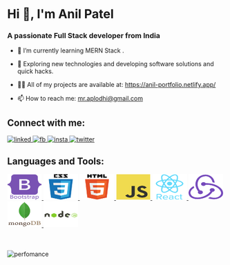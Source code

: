 <h1 >Hi 👋, I'm Anil Patel </h1>
<h3>A passionate Full Stack developer from India</h3> 

- 🌱 I’m currently learning  MERN Stack .

- 🤔   Exploring new technologies and developing software solutions and quick hacks.

- 👨‍💻 All of my projects are available at: https://anil-portfolio.netlify.app/

- 📫 How to reach me: mr.aplodhi@gmail.com
<h2>Connect with me:</h2>
       <a href="https://www.linkedin.com/in/anil-patel-0a8015182/">
         <img alt="linked" src="https://raw.githubusercontent.com/rahuldkjain/github-profile-readme-generator/master/src/images/icons/Social/linked-in-alt.svg"  width=80" height="60"
       > </a> 
       <a href="https://www.facebook.com/profile.php?id=100045785071784">
         <img alt="fb" src="https://raw.githubusercontent.com/rahuldkjain/github-profile-readme-generator/master/src/images/icons/Social/facebook.svg "  width=80" height="60"
       >
      </a>
       <a href="https://www.instagram.com/mr.aplodhi_/">
         <img alt="insta" src="https://raw.githubusercontent.com/rahuldkjain/github-profile-readme-generator/master/src/images/icons/Social/instagram.svg "  width=80" height="60"
       >
      </a>
        <a href="https://twitter.com/anilPat40475883?t=FCw5VRR831izK-LlQuOMIg&s=08">
         <img alt="twitter" src="https://raw.githubusercontent.com/rahuldkjain/github-profile-readme-generator/master/src/images/icons/Social/twitter.svg"   width=80" height="60"
       >
      </a>
      <br/>
  <h2>Languages and Tools:</h2>   
    <a href="https://getbootstrap.com/">
         <img alt="boot" src="https://raw.githubusercontent.com/devicons/devicon/master/icons/bootstrap/bootstrap-plain-wordmark.svg "  width=80" height="60"
       >
           <a href="https://www.w3schools.com/css/">
         <img alt="css" src="https://raw.githubusercontent.com/devicons/devicon/master/icons/css3/css3-original-wordmark.svg"  width=80" height="60"
       >
      <a href="https://www.w3.org/html/">
         <img alt="html" src="https://raw.githubusercontent.com/devicons/devicon/master/icons/html5/html5-original-wordmark.svg"  width=80" height="60"
       >
           <a href="https://developer.mozilla.org/en-US/docs/Web/JavaScript">
         <img alt="js" src="https://raw.githubusercontent.com/devicons/devicon/master/icons/javascript/javascript-original.svg"  width=80" height="60"
       >
            <a href="https://reactjs.org/">
         <img alt="react" src="https://raw.githubusercontent.com/devicons/devicon/master/icons/react/react-original-wordmark.svg"  width=80" height="60"
       >
           <a href="https://www.qries.com/">
         <img alt="redux" src="https://raw.githubusercontent.com/devicons/devicon/master/icons/redux/redux-original.svg"  width=80" height="60"
       >
      </a>
       <a href="https://www.mongodb.com/">
         <img alt="redux" src="https://raw.githubusercontent.com/devicons/devicon/master/icons/mongodb/mongodb-original-wordmark.svg"  width=80" height="60"
       >
        </a>
         <a href="https://www.mongodb.com/">
         <img alt="redux" src="https://raw.githubusercontent.com/devicons/devicon/master/icons/nodejs/nodejs-original-wordmark.svg"  width=80" height="60"
       >
        </a>
         <br/>
              <br/>
              <br/> 
              <br/>
             <img src="https://github-readme-stats.vercel.app/api?username=ap-lodhi&&show_icons=true&lite_color=fffff&icon_color=bb2acf&text_color=daf7dc&bg_color=151515" alt="perfomance" >
        
        
